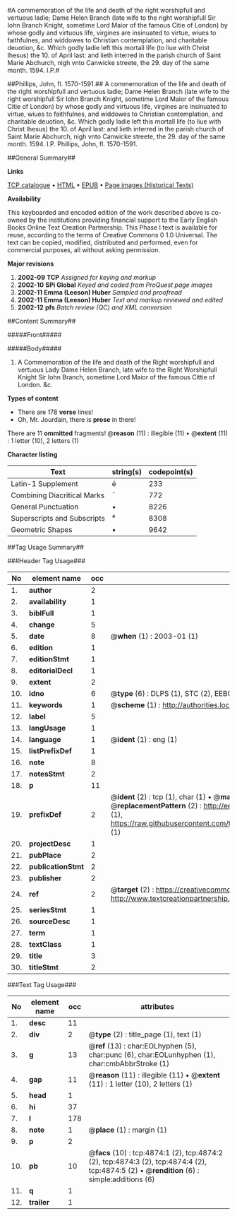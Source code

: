 #A commemoration of the life and death of the right worshipfull and vertuous ladie; Dame Helen Branch (late wife to the right worshipfull Sir Iohn Branch Knight, sometime Lord Maior of the famous Citie of London) by whose godly and virtuous life, virgines are insinuated to virtue, wiues to faithfulnes, and widdowes to Christian contemplation, and charitable deuotion, &c. Which godly ladie left this mortall life (to liue with Christ Ihesus) the 10. of April last: and lieth interred in the parish church of Saint Marie Abchurch, nigh vnto Canwicke streete, the 29. day of the same month. 1594. I.P.#

##Phillips, John, fl. 1570-1591.##
A commemoration of the life and death of the right worshipfull and vertuous ladie; Dame Helen Branch (late wife to the right worshipfull Sir Iohn Branch Knight, sometime Lord Maior of the famous Citie of London) by whose godly and virtuous life, virgines are insinuated to virtue, wiues to faithfulnes, and widdowes to Christian contemplation, and charitable deuotion, &c. Which godly ladie left this mortall life (to liue with Christ Ihesus) the 10. of April last: and lieth interred in the parish church of Saint Marie Abchurch, nigh vnto Canwicke streete, the 29. day of the same month. 1594. I.P.
Phillips, John, fl. 1570-1591.

##General Summary##

**Links**

[TCP catalogue](http://www.ota.ox.ac.uk/tcp/)  • 
[HTML](http://tei.it.ox.ac.uk/tcp/Texts-HTML/free/A09/A09581.html)  • 
[EPUB](http://tei.it.ox.ac.uk/tcp/Texts-EPUB/free/A09/A09581.epub) • 
[Page images (Historical Texts)](https://data.historicaltexts.jisc.ac.uk/view?pubId=eebo-99840374e&pageId=eebo-99840374e-4874-1)

**Availability**

This keyboarded and encoded edition of the
	       work described above is co-owned by the institutions
	       providing financial support to the Early English Books
	       Online Text Creation Partnership. This Phase I text is
	       available for reuse, according to the terms of Creative
	       Commons 0 1.0 Universal. The text can be copied,
	       modified, distributed and performed, even for
	       commercial purposes, all without asking permission.

**Major revisions**

1. __2002-09__ __TCP__ *Assigned for keying and markup*
1. __2002-10__ __SPi Global__ *Keyed and coded from ProQuest page images*
1. __2002-11__ __Emma (Leeson) Huber__ *Sampled and proofread*
1. __2002-11__ __Emma (Leeson) Huber__ *Text and markup reviewed and edited*
1. __2002-12__ __pfs__ *Batch review (QC) and XML conversion*

##Content Summary##

#####Front#####

#####Body#####

1. A Commemoration of the life and death of the Right worshipfull and vertuous Lady Dame Helen Branch, late wife to the Right Worshipfull Knight Sir Iohn Branch, sometime Lord Maior of the famous Cittie of London. &c.

**Types of content**

  * There are 178 **verse** lines!
  * Oh, Mr. Jourdain, there is **prose** in there!

There are 11 **ommitted** fragments! 
 @__reason__ (11) : illegible (11)  •  @__extent__ (11) : 1 letter (10), 2 letters (1)

**Character listing**


|Text|string(s)|codepoint(s)|
|---|---|---|
|Latin-1 Supplement|é|233|
|Combining             Diacritical Marks|̄|772|
|General Punctuation|•|8226|
|Superscripts             and Subscripts|⁴|8308|
|Geometric Shapes|▪|9642|

##Tag Usage Summary##

###Header Tag Usage###

|No|element name|occ|attributes|
|---|---|---|---|
|1.|__author__|2||
|2.|__availability__|1||
|3.|__biblFull__|1||
|4.|__change__|5||
|5.|__date__|8| @__when__ (1) : 2003-01 (1)|
|6.|__edition__|1||
|7.|__editionStmt__|1||
|8.|__editorialDecl__|1||
|9.|__extent__|2||
|10.|__idno__|6| @__type__ (6) : DLPS (1), STC (2), EEBO-CITATION (1), PROQUEST (1), VID (1)|
|11.|__keywords__|1| @__scheme__ (1) : http://authorities.loc.gov/ (1)|
|12.|__label__|5||
|13.|__langUsage__|1||
|14.|__language__|1| @__ident__ (1) : eng (1)|
|15.|__listPrefixDef__|1||
|16.|__note__|8||
|17.|__notesStmt__|2||
|18.|__p__|11||
|19.|__prefixDef__|2| @__ident__ (2) : tcp (1), char (1)  •  @__matchPattern__ (2) : ([0-9\-]+):([0-9IVX]+) (1), (.+) (1)  •  @__replacementPattern__ (2) : http://eebo.chadwyck.com/downloadtiff?vid=$1&page=$2 (1), https://raw.githubusercontent.com/textcreationpartnership/Texts/master/tcpchars.xml#$1 (1)|
|20.|__projectDesc__|1||
|21.|__pubPlace__|2||
|22.|__publicationStmt__|2||
|23.|__publisher__|2||
|24.|__ref__|2| @__target__ (2) : https://creativecommons.org/publicdomain/zero/1.0/ (1), http://www.textcreationpartnership.org/docs/. (1)|
|25.|__seriesStmt__|1||
|26.|__sourceDesc__|1||
|27.|__term__|1||
|28.|__textClass__|1||
|29.|__title__|3||
|30.|__titleStmt__|2||


###Text Tag Usage###

|No|element name|occ|attributes|
|---|---|---|---|
|1.|__desc__|11||
|2.|__div__|2| @__type__ (2) : title_page (1), text (1)|
|3.|__g__|13| @__ref__ (13) : char:EOLhyphen (5), char:punc (6), char:EOLunhyphen (1), char:cmbAbbrStroke (1)|
|4.|__gap__|11| @__reason__ (11) : illegible (11)  •  @__extent__ (11) : 1 letter (10), 2 letters (1)|
|5.|__head__|1||
|6.|__hi__|37||
|7.|__l__|178||
|8.|__note__|1| @__place__ (1) : margin (1)|
|9.|__p__|2||
|10.|__pb__|10| @__facs__ (10) : tcp:4874:1 (2), tcp:4874:2 (2), tcp:4874:3 (2), tcp:4874:4 (2), tcp:4874:5 (2)  •  @__rendition__ (6) : simple:additions (6)|
|11.|__q__|1||
|12.|__trailer__|1||
